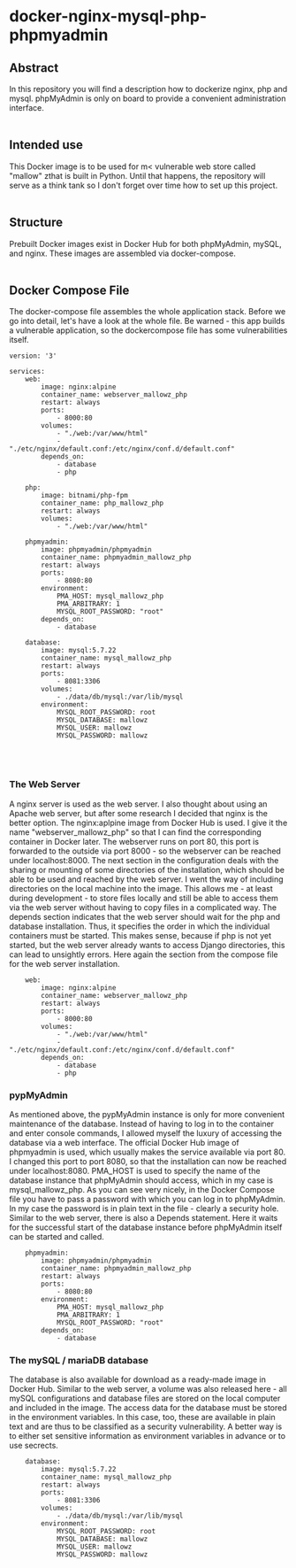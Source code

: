 # docker-nginx-mysql-php-phpmyadmin

## Abstract
In this repository you will find a description how to dockerize nginx, php and mysql. phpMyAdmin is only on board to provide a convenient administration interface.
<br/><br/>

## Intended use
This Docker image is to be used for m< vulnerable web store called "mallow" zthat is built in Python. Until that happens, the repository will serve as a think tank so I don't forget over time how to set up this project.
<br/><br/>

## Structure
Prebuilt Docker images exist in Docker Hub for both phpMyAdmin, mySQL, and nginx. These images are assembled via docker-compose.
<br/><br/>

## Docker Compose File
The docker-compose file assembles the whole application stack. Before we go into detail, let's have a look at the whole file. Be warned - this app builds a vulnerable application, so the dockercompose file has some vulnerabilities itself.

```
version: '3'

services:
    web:
        image: nginx:alpine
        container_name: webserver_mallowz_php
        restart: always
        ports:
            - 8000:80     
        volumes:
            - "./web:/var/www/html"
            - "./etc/nginx/default.conf:/etc/nginx/conf.d/default.conf"
        depends_on:
            - database
            - php

    php:
        image: bitnami/php-fpm
        container_name: php_mallowz_php
        restart: always
        volumes:
            - "./web:/var/www/html"

    phpmyadmin:
        image: phpmyadmin/phpmyadmin
        container_name: phpmyadmin_mallowz_php
        restart: always
        ports:
            - 8080:80
        environment: 
            PMA_HOST: mysql_mallowz_php
            PMA_ARBITRARY: 1
            MYSQL_ROOT_PASSWORD: "root"
        depends_on:
            - database

    database:
        image: mysql:5.7.22
        container_name: mysql_mallowz_php
        restart: always
        ports:
            - 8081:3306
        volumes:
            - ./data/db/mysql:/var/lib/mysql
        environment:
            MYSQL_ROOT_PASSWORD: root
            MYSQL_DATABASE: mallowz
            MYSQL_USER: mallowz
            MYSQL_PASSWORD: mallowz
```

<br/><br/>
### The Web Server
A nginx server is used as the web server. I also thought about using an Apache web server, but after some research I decided that nginx is the better option. 
The nginx:aplpine image from Docker Hub is used. I give it the name "webserver_mallowz_php" so that I can find the corresponding container in Docker later. 
The webserver runs on port 80, this port is forwarded to the outside via port 8000 - so the webserver can be reached under localhost:8000. 
The next section in the configuration deals with the sharing or mounting of some directories of the installation, which should be able to be used and reached 
by the web server. I went the way of including directories on the local machine into the image. This allows me - at least during development - to store files 
locally and still be able to access them via the web server without having to copy files in a complicated way. 
The depends section indicates that the web server should wait for the php and database installation. 
Thus, it specifies the order in which the individual containers must be started. This makes sense, because if php is not yet started, but the web server already wants to 
access Django directories, this can lead to unsightly errors. Here again the section from the compose file for the web server installation. 

```
    web:
        image: nginx:alpine
        container_name: webserver_mallowz_php
        restart: always
        ports:
            - 8000:80     
        volumes:
            - "./web:/var/www/html"
            - "./etc/nginx/default.conf:/etc/nginx/conf.d/default.conf"
        depends_on:
            - database
            - php

```

### pypMyAdmin
As mentioned above, the pypMyAdmin instance is only for more convenient maintenance of the database. Instead of having to log in to the container and enter console commands, 
I allowed myself the luxury of accessing the database via a web interface. The official Docker Hub image of phpmyadmin is used, which usually makes the service 
available via port 80. I changed this port to port 8080, so that the installation can now be reached under localhost:8080. PMA_HOST is used to specify the name of 
the database instance that phpMyAdmin should access, which in my case is mysql_mallowz_php. As you can see very nicely, in the Docker Compose file you have to pass a 
password with which you can log in to phpMyAdmin. In my case the password is in plain text in the file - clearly a security hole. Similar to the web server, there is 
also a Depends statement. Here it waits for the successful start of the database instance before phpMyAdmin itself can be started and called.

```
    phpmyadmin:
        image: phpmyadmin/phpmyadmin
        container_name: phpmyadmin_mallowz_php
        restart: always
        ports:
            - 8080:80
        environment: 
            PMA_HOST: mysql_mallowz_php
            PMA_ARBITRARY: 1
            MYSQL_ROOT_PASSWORD: "root"
        depends_on:
            - database
```

### The mySQL / mariaDB database
The database is also available for download as a ready-made image in Docker Hub. Similar to the web server, a volume was also released here - all mySQL configurations 
and database files are stored on the local computer and included in the image. The access data for the database must be stored in the environment variables. In this case, 
too, these are available in plain text and are thus to be classified as a security vulnerability. A better way is to either set sensitive information as environment 
variables in advance or to use secrects.

```
    database:
        image: mysql:5.7.22
        container_name: mysql_mallowz_php
        restart: always
        ports:
            - 8081:3306
        volumes:
            - ./data/db/mysql:/var/lib/mysql
        environment:
            MYSQL_ROOT_PASSWORD: root
            MYSQL_DATABASE: mallowz
            MYSQL_USER: mallowz
            MYSQL_PASSWORD: mallowz
```
